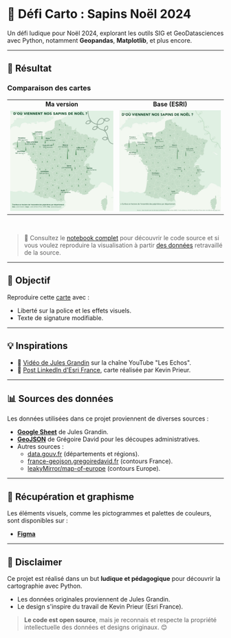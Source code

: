 # 🎄 Défi Carto : Sapins Noël 2024  

Un défi ludique pour Noël 2024, explorant les outils SIG et GeoDatasciences avec Python, notamment **Geopandas**, **Matplotlib**, et plus encore.  

---

## 🌟 Résultat  

### Comparaison des cartes  

<table>
  <tr>
    <td align="center"><b>Ma version</b></td>
    <td align="center"><b>Base (ESRI)</b></td>
  </tr>
  <tr>
    <td><img src="https://github.com/mandresyandri/defi_carto_sapin_2024/blob/main/assets/christmas_tree.png?raw=true" alt="Ma version" width="400"></td>
    <td><img src="https://github.com/mandresyandri/defi_carto_sapin_2024/blob/main/assets/christmas_tree_esri.jpeg?raw=true" alt="Base (ESRI)" width="400"></td>
  </tr>
</table><br/>

> 📂 Consultez le [notebook complet](https://github.com/mandresyandri/defi_carto_sapin_2024/blob/main/christmas_tree.ipynb) pour découvrir le code source et si vous voulez reproduire la visualisation à partir [des données](https://github.com/mandresyandri/defi_carto_sapin_2024/blob/main/data/christmas_tree.parquet) retravaillé de la source.  

---

## 🎯 Objectif  
Reproduire cette [carte](https://github.com/mandresyandri/defi_carto_sapin_2024/blob/main/assets/christmas_tree_esri.jpeg?raw=true) avec :
- Liberté sur la police et les effets visuels.  
- Texte de signature modifiable. 

---

## 💡 Inspirations  

- 🎥 [Vidéo de Jules Grandin](https://www.youtube.com/watch?v=UQtK_bYxYP4) sur la chaîne YouTube "Les Echos".  
- 💼 [Post LinkedIn d'Esri France](https://www.linkedin.com/feed/update/urn:li:activity:7277351846522892288/), carte réalisée par Kevin Prieur.  

---

## 📊 Sources des données  

Les données utilisées dans ce projet proviennent de diverses sources :  
- **[Google Sheet](https://docs.google.com/spreadsheets/d/1EQ3eFvU0fvaok_Ifl0sijaS1_WD_5xycf8kItBilmxw/edit?gid=480090483#gid=480090483)** de Jules Grandin.  
- **[GeoJSON](https://france-geojson.gregoiredavid.fr/)** de Grégoire David pour les découpes administratives.  
- Autres sources :  
  - [data.gouv.fr](https://data.gouv.fr) (départements et régions).  
  - [france-geojson.gregoiredavid.fr](https://france-geojson.gregoiredavid.fr/) (contours France).  
  - [leakyMirror/map-of-europe](https://github.com/leakyMirror/map-of-europe) (contours Europe).  

---

## 🎨 Récupération et graphisme  

Les éléments visuels, comme les pictogrammes et palettes de couleurs, sont disponibles sur :  
- **[Figma](https://www.figma.com/design/5aFYvkKkUqCpcOcJMksZ54/projet_map?node-id=0-1&t=BbDhDsGOFnKARCvz-1)**  

---

## 📜 Disclaimer  

Ce projet est réalisé dans un but **ludique et pédagogique** pour découvrir la cartographie avec Python.  
- Les données originales proviennent de Jules Grandin.  
- Le design s'inspire du travail de Kevin Prieur (Esri France).  

> **Le code est open source**, mais je reconnais et respecte la propriété intellectuelle des données et designs originaux. 😊  
